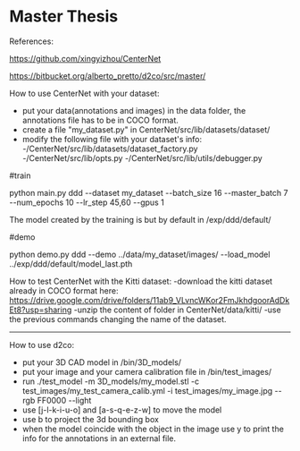 # Master Thesis

References:

https://github.com/xingyizhou/CenterNet

https://bitbucket.org/alberto_pretto/d2co/src/master/

How to use CenterNet with your dataset:

- put your data(annotations and images) in the data folder, the annotations file has to be in COCO format. 
- create a file "my_dataset.py" in CenterNet/src/lib/datasets/dataset/
- modify the following file with your dataset's info:
    -/CenterNet/src/lib/datasets/dataset_factory.py
    -/CenterNet/src/lib/opts.py
    -/CenterNet/src/lib/utils/debugger.py

#train

python main.py ddd --dataset my_dataset --batch_size 16 --master_batch 7 --num_epochs 10 --lr_step 45,60 --gpus 1

The model created by the training is but by default in /exp/ddd/default/

#demo

python demo.py ddd --demo ../data/my_dataset/images/ --load_model ../exp/ddd/default/model_last.pth

How to test CenterNet with the Kitti dataset:
-download the kitti dataset already in COCO format here: https://drive.google.com/drive/folders/11ab9_VLvncWKor2FmJkhdgoorAdDkEt8?usp=sharing
-unzip the content of folder in CenterNet/data/kitti/
-use the previous commands changing the name of the dataset.

-------------------------

How to use d2co:
- put your 3D CAD model in /bin/3D_models/
- put your image and your camera calibration file in /bin/test_images/
- run ./test_model -m 3D_models/my_model.stl -c test_images/my_test_camera_calib.yml -i test_images/my_image.jpg --rgb FF0000 --light
- use [j-l-k-i-u-o] and [a-s-q-e-z-w] to move the model
- use b to project the 3d bounding box
- when the model coincide with the object in the image use y to print the info for the annotations in an external file.




